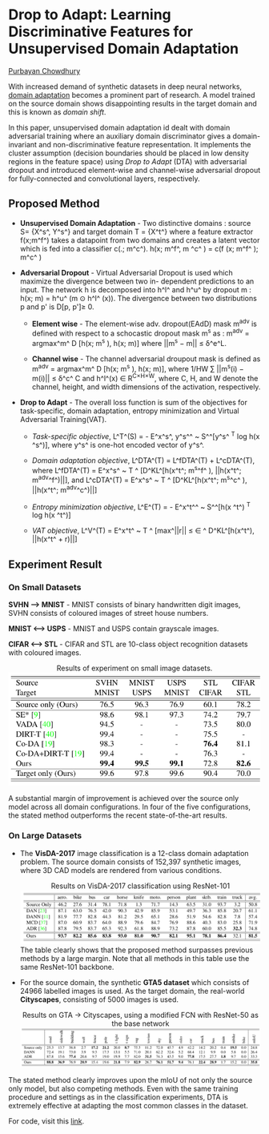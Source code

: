 # Drop to Adapt: Learning Discriminative Features for Unsupervised Domain Adaptation

[Purbayan Chowdhury](https://www.linkedin.com/in/purbayan-chowdhury-38126914a/)

With increased demand of synthetic datasets in deep neural networks, [domain adaptation](https://en.wikipedia.org/wiki/Domain_adaptation) becomes a prominent part of research. A model trained on the source domain shows disappointing results in the target domain and this is known as _domain shift_.

In this paper, unsupervised domain adaptation id dealt with domain adversarial training where an auxiliary domain discriminator gives a domain-invariant and non-discriminative feature representation. It implements the cluster assumption (decision boundaries should be placed in low density regions in the feature space) using _Drop to Adapt_ (DTA) with adversarial dropout and introduced element-wise and channel-wise adversarial dropout for fully-connected and convolutional layers, respectively.

## Proposed Method

- **Unsupervised Domain Adaptation** - Two distinctive domains : source S= {X^s^, Y^s^} and target domain T = {X^t^} where a feature extractor f(x;m^f^) takes a datapoint from two domains and creates a latent vector which is fed into a classifier c(.; m^c^). h(x; m^f^, m ^c^ ) = c(f (x; m^f^ ); m^c^ )
- **Adversarial Dropout** - Virtual Adversarial Dropout is used which maximize the divergence between two in-
  dependent predictions to an input. The network h is decomposed into h^l^ and h^u^ by dropout m : h(x; m) = h^u^ (m ⊙ h^l^ (x)). The divergence between two distributions p and p' is D[p, p']≥ 0.

  - **Element wise** - The element-wise adv. dropout(EAdD) mask m<sup>adv</sup> is defined with respect to a schocastic dropout mask m<sup>s</sup> as : m<sup>adv</sup> = argmax^m^ D [h(x; m<sup>s</sup> ), h(x; m)] where &#124;&#124;m<sup>s</sup> − m&#124;&#124; ≤ δ^e^L.

  - **Channel wise** - The channel adversarial droupout mask is defined as m<sup>adv</sup> = argmax^m^ D [h(x; m<sup>s</sup> ), h(x; m)], where 1/HW ∑ &#124;&#124;m<sup>s</sup>(i) − m(i)&#124;&#124; ≤ δ^c^ C and h^l^(x) ∈ R<sup>C×H×W</sup>, where C, H, and W denote the channel, height,
    and width dimensions of the activation, respectively.

- **Drop to Adapt** - The overall loss function is sum of the objectives for task-specific, domain adaptation, entropy minimization and Virtual Adversarial Training(VAT).

  - _Task-specific objective_, L^T^(S) = - E^x^s^, y^s^^ ~ S^^[y^s^ <sup>T</sup> log h(x ^s^)], where y^s^ is one-hot encoded vector of y^s^.

  - _Domain adaptation objective_, L^DTA^(T) = L^fDTA^(T) + L^cDTA^(T),
    where L^fDTA^(T) = E^x^s^ ~ T ^ [D^KL^[h(x^t^; m<sup>s</sup>^f^ ), &#124;&#124;h(x^t^; m<sup>adv</sup>^f^)&#124;&#124;],
    and L^cDTA^(T) = E^x^s^ ~ T ^ [D^KL^[h(x^t^; m<sup>s</sup>^c^ ), &#124;&#124;h(x^t^; m<sup>adv</sup>^c^)&#124;&#124;]

  - _Entropy minimization objective_, L^E^(T) = - E^x^t^^ ~ S^^[h(x ^t^) <sup>T</sup> log h(x ^t^)]

  - _VAT objective_, L^V^(T) = E^x^t^ ~ T ^ [max^&#124;&#124;r&#124;&#124; ≤ ∈ ^ D^KL^[h(x^t^), &#124;&#124;h(x^t^ + r)&#124;&#124;]

## Experiment Result

### On Small Datasets

**SVHN ⟶ MNIST** - MNIST consists of binary handwritten
digit images, SVHN consists of coloured images of street
house numbers.

**MNIST ⟷ USPS** - MNIST and USPS contain grayscale
images.

**CIFAR ⟷ STL** - CIFAR and STL are 10-class object recognition datasets with coloured images.

<div align="center">
<div>Results of experiment on small image datasets.</div>
<img src="./images/da_small.png">
</div>

A substantial margin of improvement is achieved over the source only model across all domain configurations. In four of the five configurations, the stated method outperforms the recent state-of-the-art results.

### On Large Datasets

- The **VisDA-2017** image classification is a 12-class domain adaptation problem. The source domain consists of 152,397 synthetic images, where 3D CAD models are rendered from various conditions.

  <div align="center">
  <div>Results on VisDA-2017 classification using ResNet-101</div>
  <img src="./images/da_large.png">
  </div>
  The table clearly shows that the proposed method surpasses previous methods by a large margin. Note that all methods in this table use the same ResNet-101 backbone.

- For the source domain, the synthetic **GTA5 dataset** which consists of 24966 labelled images is used. As the target domain, the real-world **Cityscapes**, consisting of 5000 images is used.
  <div align="center">
  <div>Results on GTA → Cityscapes, using a modified FCN with ResNet-50 as the base network</div>
  <img src="./images/da_large1.png">
  </div>

The stated method clearly improves upon the mIoU of not only the source only model, but also competing methods. Even with the same training procedure and settings as in the classification experiments, DTA is extremely effective at adapting the most common classes in the dataset.

For code, visit this [link](https://github.com/postBG/DTA.pytorch).

